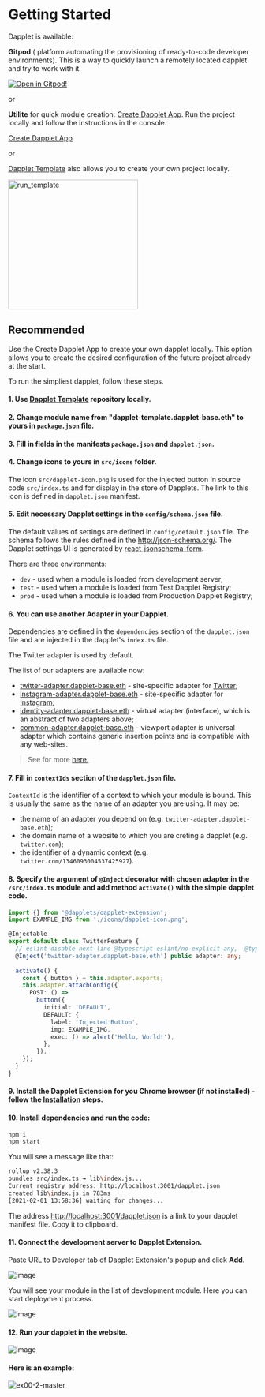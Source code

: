 # Getting Started

Dapplet is available:

**Gitpod** ( platform automating the provisioning of ready-to-code developer environments). This is a way to quickly launch a remotely located dapplet and try to work with it.

[![Open in Gitpod!](https://gitpod.io/button/open-in-gitpod.svg)](https://gitpod.io/#https://github.com/dapplets/dapplet-template)

or 

**Utilite** for quick module creation: [Create Dapplet App](https://www.npmjs.com/package/create-dapplet-app). Run the project locally and follow the instructions in the console.

[Create Dapplet App](https://www.npmjs.com/package/create-dapplet-app)

or 

[Dapplet Template](https://github.com/dapplets/dapplet-template) also allows you to create your own project locally.

<img width="263" alt="run_template" src="https://user-images.githubusercontent.com/79759758/191844052-e42bf8e4-2275-4bd0-8b54-a1c19ab9039f.png">


## Recommended

Use the Create Dapplet App to create your own dapplet locally. This option allows you to create the desired configuration of the future project already at the start.

To run the simpliest dapplet, follow these steps.


#### 1. Use [Dapplet Template](https://github.com/dapplets/dapplet-template) repository locally.

#### 2. Change module name from "dapplet-template.dapplet-base.eth" to yours in `package.json` file.

#### 3. Fill in fields in the manifests `package.json` and `dapplet.json`.

#### 4. Change icons to yours in `src/icons` folder.

The icon `src/dapplet-icon.png` is used for the injected button in source code `src/index.ts` and for display in the store of Dapplets. The link to this icon is defined in `dapplet.json` manifest.

#### 5. Edit necessary Dapplet settings in the `config/schema.json` file.
   The default values of settings are defined in `config/default.json` file.
   The schema follows the rules defined in the http://json-schema.org/.
   The Dapplet settings UI is generated by [react-jsonschema-form](https://react-jsonschema-form.readthedocs.io/en/latest/usage/single/).

There are three environments:

- `dev` - used when a module is loaded from development server;
- `test` - used when a module is loaded from Test Dapplet Registry;
- `prod` - used when a module is loaded from Production Dapplet Registry;

#### 6. You can use another Adapter in your Dapplet.

Dependencies are defined in the `dependencies` section of the `dapplet.json` file and are injected in the dapplet's `index.ts` file.

The Twitter adapter is used by default.

The list of our adapters are available now:

- [twitter-adapter.dapplet-base.eth](https://github.com/dapplets/dapplet-modules/tree/master/packages/twitter-adapter) - site-specific adapter for [Twitter](https://twitter.com);
- [instagram-adapter.dapplet-base.eth](https://github.com/dapplets/dapplet-modules/tree/master/packages/instagram-adapter) - site-specific adapter for [Instagram](https://instagram.com);
- [identity-adapter.dapplet-base.eth](https://github.com/dapplets/dapplet-modules/tree/master/packages/identity-adapter) - virtual adapter (interface), which is an abstract of two adapters above;
- [common-adapter.dapplet-base.eth](https://github.com/dapplets/dapplet-modules/tree/master/packages/common-adapter) - viewport adapter is universal adapter which contains generic insertion points and is compatible with any web-sites.

> See for more [here.](https://docs.dapplets.org/docs/adapters-docs-list)

#### 7. Fill in `contextIds` section of the `dapplet.json` file.

`ContextId` is the identifier of a context to which your module is bound. This is usually the same as the name of an adapter you are using. It may be:

- the name of an adapter you depend on (e.g. `twitter-adapter.dapplet-base.eth`);
- the domain name of a website to which you are creting a dapplet (e.g. `twitter.com`);
- the identifier of a dynamic context (e.g. `twitter.com/1346093004537425927`).

#### 8. Specify the argument of `@Inject` decorator with chosen adapter in the `/src/index.ts` module and add method `activate()` with the simple dapplet code.

```typescript
import {} from '@dapplets/dapplet-extension';
import EXAMPLE_IMG from './icons/dapplet-icon.png';

@Injectable
export default class TwitterFeature {
  // eslint-disable-next-line @typescript-eslint/no-explicit-any,  @typescript-eslint/explicit-module-boundary-types
  @Inject('twitter-adapter.dapplet-base.eth') public adapter: any;
  
  activate() {
    const { button } = this.adapter.exports;
    this.adapter.attachConfig({
      POST: () =>
        button({
          initial: 'DEFAULT',
          DEFAULT: {
            label: 'Injected Button',
            img: EXAMPLE_IMG,
            exec: () => alert('Hello, World!'),
          },
        }),
    });
  }
}
```

#### 9. Install the Dapplet Extension for you Chrome browser (if not installed) - follow the [Installation](https://docs.dapplets.org/docs/installation) steps.

#### 10. Install dependencies and run the code:
```bash
npm i
npm start
```

You will see a message like that:

```bash
rollup v2.38.3
bundles src/index.ts → lib\index.js...
Current registry address: http://localhost:3001/dapplet.json
created lib\index.js in 783ms
[2021-02-01 13:58:36] waiting for changes...
```

The address [http://localhost:3001/dapplet.json](http://localhost:3001/dapplet.json) is a link to your dapplet manifest file. Copy it to clipboard.

#### 11. Connect the development server to Dapplet Extension.

Paste URL to Developer tab of Dapplet Extension's popup and click **Add**.

![image](https://user-images.githubusercontent.com/43613968/132354395-7121d255-0eef-4526-b550-5eed8908436a.png)

You will see your module in the list of development module. Here you can start deployment process.

![image](https://user-images.githubusercontent.com/43613968/132354513-763b3dba-b137-45e3-a44f-987a18bda655.png)

#### 12. Run your dapplet in the website.

![image](https://user-images.githubusercontent.com/43613968/132354570-3cc9d4c9-c9f0-4bb0-9825-74b9c1c66a4c.png)

#### Here is an example:

![ex00-2-master](https://user-images.githubusercontent.com/43613968/118811618-e249a280-b8b5-11eb-90f6-b66b85646a3f.gif)
